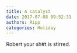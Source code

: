 ```yaml
---
title: A catalyst
date: 2017-07-08 09:52:31
authors: Ripp
categories: Holiday
---
```


 Robert your sh#t is stirred.